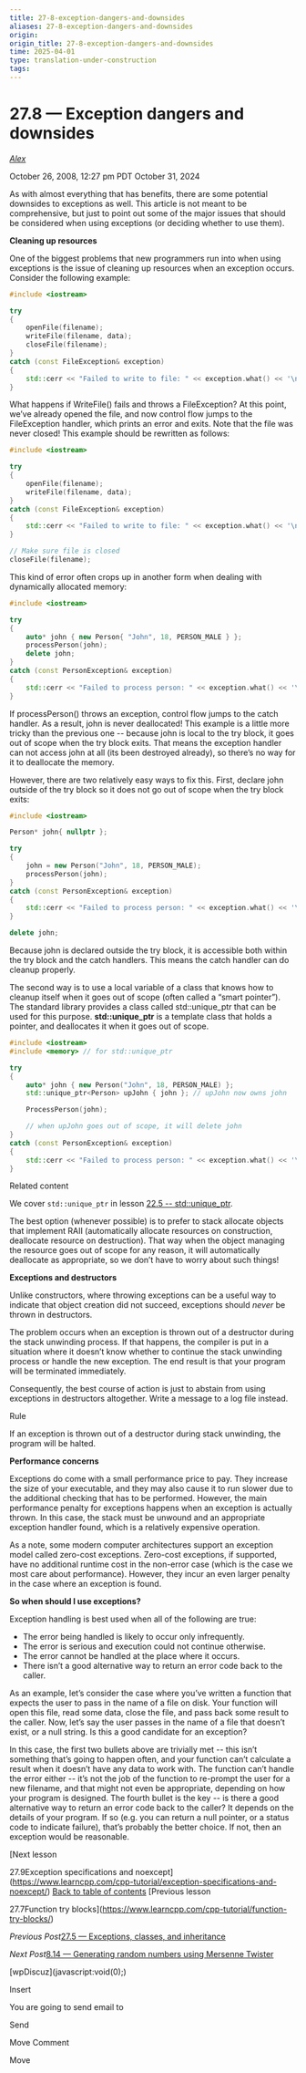```yaml
---
title: 27-8-exception-dangers-and-downsides
aliases: 27-8-exception-dangers-and-downsides
origin: 
origin_title: 27-8-exception-dangers-and-downsides
time: 2025-04-01 
type: translation-under-construction
tags:
---
```

# 27.8 — Exception dangers and downsides

[*Alex*](https://www.learncpp.com/author/Alex/ "View all posts by Alex")

October 26, 2008, 12:27 pm PDT
October 31, 2024

As with almost everything that has benefits, there are some potential downsides to exceptions as well. This article is not meant to be comprehensive, but just to point out some of the major issues that should be considered when using exceptions (or deciding whether to use them).

**Cleaning up resources**

One of the biggest problems that new programmers run into when using exceptions is the issue of cleaning up resources when an exception occurs. Consider the following example:

```cpp
#include <iostream>

try
{
    openFile(filename);
    writeFile(filename, data);
    closeFile(filename);
}
catch (const FileException& exception)
{
    std::cerr << "Failed to write to file: " << exception.what() << '\n';
}
```

What happens if WriteFile() fails and throws a FileException? At this point, we’ve already opened the file, and now control flow jumps to the FileException handler, which prints an error and exits. Note that the file was never closed! This example should be rewritten as follows:

```cpp
#include <iostream>

try
{
    openFile(filename);
    writeFile(filename, data);
}
catch (const FileException& exception)
{
    std::cerr << "Failed to write to file: " << exception.what() << '\n';
}

// Make sure file is closed
closeFile(filename);
```

This kind of error often crops up in another form when dealing with dynamically allocated memory:

```cpp
#include <iostream>

try
{
    auto* john { new Person{ "John", 18, PERSON_MALE } };
    processPerson(john);
    delete john;
}
catch (const PersonException& exception)
{
    std::cerr << "Failed to process person: " << exception.what() << '\n';
}
```

If processPerson() throws an exception, control flow jumps to the catch handler. As a result, john is never deallocated! This example is a little more tricky than the previous one -- because john is local to the try block, it goes out of scope when the try block exits. That means the exception handler can not access john at all (its been destroyed already), so there’s no way for it to deallocate the memory.

However, there are two relatively easy ways to fix this. First, declare john outside of the try block so it does not go out of scope when the try block exits:

```cpp
#include <iostream>

Person* john{ nullptr };

try
{
    john = new Person("John", 18, PERSON_MALE);
    processPerson(john);
}
catch (const PersonException& exception)
{
    std::cerr << "Failed to process person: " << exception.what() << '\n';
}

delete john;
```

Because john is declared outside the try block, it is accessible both within the try block and the catch handlers. This means the catch handler can do cleanup properly.

The second way is to use a local variable of a class that knows how to cleanup itself when it goes out of scope (often called a “smart pointer”). The standard library provides a class called std::unique_ptr that can be used for this purpose. **std::unique_ptr** is a template class that holds a pointer, and deallocates it when it goes out of scope.

```cpp
#include <iostream>
#include <memory> // for std::unique_ptr

try
{
    auto* john { new Person("John", 18, PERSON_MALE) };
    std::unique_ptr<Person> upJohn { john }; // upJohn now owns john

    ProcessPerson(john);

    // when upJohn goes out of scope, it will delete john
}
catch (const PersonException& exception)
{
    std::cerr << "Failed to process person: " << exception.what() << '\n';
}
```

Related content

We cover `std::unique_ptr` in lesson [22.5 -- std::unique_ptr](https://www.learncpp.com/cpp-tutorial/stdunique_ptr/).

The best option (whenever possible) is to prefer to stack allocate objects that implement RAII (automatically allocate resources on construction, deallocate resource on destruction). That way when the object managing the resource goes out of scope for any reason, it will automatically deallocate as appropriate, so we don’t have to worry about such things!

**Exceptions and destructors**

Unlike constructors, where throwing exceptions can be a useful way to indicate that object creation did not succeed, exceptions should *never* be thrown in destructors.

The problem occurs when an exception is thrown out of a destructor during the stack unwinding process. If that happens, the compiler is put in a situation where it doesn’t know whether to continue the stack unwinding process or handle the new exception. The end result is that your program will be terminated immediately.

Consequently, the best course of action is just to abstain from using exceptions in destructors altogether. Write a message to a log file instead.

Rule

If an exception is thrown out of a destructor during stack unwinding, the program will be halted.

**Performance concerns**

Exceptions do come with a small performance price to pay. They increase the size of your executable, and they may also cause it to run slower due to the additional checking that has to be performed. However, the main performance penalty for exceptions happens when an exception is actually thrown. In this case, the stack must be unwound and an appropriate exception handler found, which is a relatively expensive operation.

As a note, some modern computer architectures support an exception model called zero-cost exceptions. Zero-cost exceptions, if supported, have no additional runtime cost in the non-error case (which is the case we most care about performance). However, they incur an even larger penalty in the case where an exception is found.

**So when should I use exceptions?**

Exception handling is best used when all of the following are true:

- The error being handled is likely to occur only infrequently.
- The error is serious and execution could not continue otherwise.
- The error cannot be handled at the place where it occurs.
- There isn’t a good alternative way to return an error code back to the caller.

As an example, let’s consider the case where you’ve written a function that expects the user to pass in the name of a file on disk. Your function will open this file, read some data, close the file, and pass back some result to the caller. Now, let’s say the user passes in the name of a file that doesn’t exist, or a null string. Is this a good candidate for an exception?

In this case, the first two bullets above are trivially met -- this isn’t something that’s going to happen often, and your function can’t calculate a result when it doesn’t have any data to work with. The function can’t handle the error either -- it’s not the job of the function to re-prompt the user for a new filename, and that might not even be appropriate, depending on how your program is designed. The fourth bullet is the key -- is there a good alternative way to return an error code back to the caller? It depends on the details of your program. If so (e.g. you can return a null pointer, or a status code to indicate failure), that’s probably the better choice. If not, then an exception would be reasonable.

\[Next lesson

27.9Exception specifications and noexcept\](https://www.learncpp.com/cpp-tutorial/exception-specifications-and-noexcept/)
[Back to table of contents](/)
\[Previous lesson

27.7Function try blocks\](https://www.learncpp.com/cpp-tutorial/function-try-blocks/)

*Previous Post*[27.5 — Exceptions, classes, and inheritance](https://www.learncpp.com/cpp-tutorial/exceptions-classes-and-inheritance/)

*Next Post*[8.14 — Generating random numbers using Mersenne Twister](https://www.learncpp.com/cpp-tutorial/generating-random-numbers-using-mersenne-twister/)

\[wpDiscuz\](javascript:void(0);)

Insert

You are going to send email to

Send

Move Comment

Move
